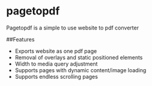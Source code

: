 # pagetopdf

Pagetopdf is a simple to use website to pdf converter

##Features
- Exports website as one pdf page
- Removal of overlays and static positioned elements
- Width to media query adjustment
- Supports pages with dynamic content/image loading
- Supports endless scrolling pages
